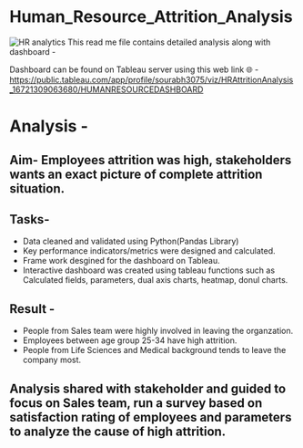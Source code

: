 # Human_Resource_Attrition_Analysis
![HR analytics](https://user-images.githubusercontent.com/109259266/209965712-91e820ac-0bf3-4e53-9797-d6a893d7a08e.PNG)
This read me file contains detailed analysis along with dashboard -

Dashboard can be found on Tableau server using this web link 🌐 - https://public.tableau.com/app/profile/sourabh3075/viz/HRAttritionAnalysis_16721309063680/HUMANRESOURCEDASHBOARD


# Analysis -

## Aim- Employees attrition was high, stakeholders wants an exact picture of complete attrition situation.

## Tasks-

* Data cleaned and validated using Python(Pandas Library)
* Key performance indicators/metrics were designed and calculated.
* Frame work desgined for the dashboard on Tableau.
* Interactive dashboard was created using tableau functions such as Calculated fields, parameters, dual axis charts, heatmap, donul charts.

## Result -

* People from Sales team were highly involved in leaving the organzation.
* Employees between age group 25-34 have high attrition.
* People from Life Sciences and Medical background tends to leave the company most.

## Analysis shared with stakeholder and guided to focus on Sales team, run a survey based on satisfaction rating of employees and parameters to analyze the cause of high attrition.




